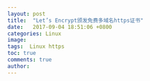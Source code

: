 ```yaml
---
layout: post        
title:  "Let’s Encrypt颁发免费多域名https证书"
date:   2017-09-04 18:51:06 +0800
categories: Linux   
image:              
tags:  Linux https 
toc: true           
comments: true      
author:            
---
```



